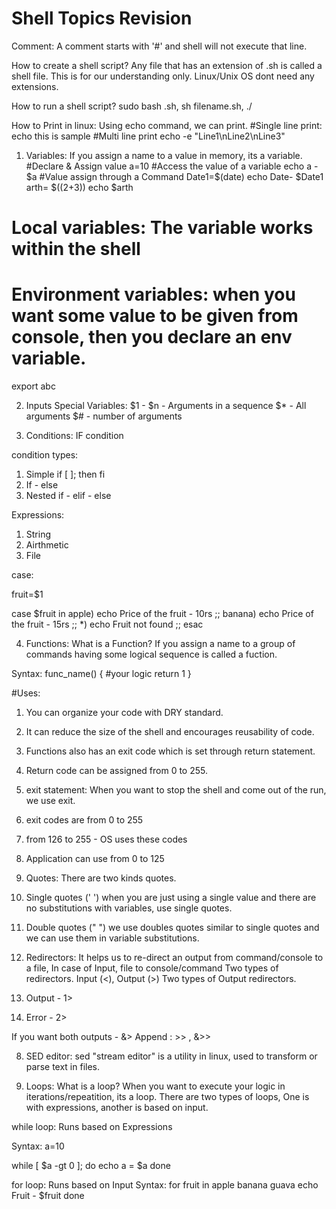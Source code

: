 # Shell Topics Revision

Comment: A comment starts with '#' and shell will not execute that line.

How to create a shell script?
Any file that has an extension of .sh is called a shell file. This is for our understanding only. Linux/Unix OS dont need any extensions.

How to run a shell script?
sudo bash <filename>.sh, sh filename.sh, ./<file-name>

How to Print in linux:
Using echo command, we can print.
#Single line print:
echo this is sample
#Multi line print
echo -e "Line1\nLine2\nLine3"

1. Variables:
   If you assign a name to a value in memory, its a variable.
   #Declare & Assign value
   a=10
   #Access the value of a variable
   echo a - $a
   #Value assign through a Command
   Date1=$(date)
   echo Date- $Date1
   arth= $((2+3))
   echo $arth

# Local variables: The variable works within the shell
# Environment variables: when you want some value to be given from console, then you declare an env variable.
export abc

2. Inputs
   Special Variables:
   $1 - $n - Arguments in a sequence
   $* - All arguments
   $# - number of arguments

3. Conditions:
   IF condition

condition types:
1. Simple if [  ]; then fi
2. If - else
3. Nested if - elif - else

Expressions:
1. String
2. Airthmetic
3. File

case:

fruit=$1

case $fruit in
apple)
echo Price of the fruit - 10rs
;;
banana)
echo Price of the fruit - 15rs
;;
*)
echo Fruit not found
;;
esac

4. Functions:
   What is a Function?
   If you assign a name to a group of commands having some logical sequence is called a fuction.

Syntax:
func_name() {
#your logic
return 1
}

#Uses:
1. You can organize your code with DRY standard.
2. It can reduce the size of the shell and encourages reusability of code.
3. Functions also has an exit code which is set through return statement.
4. Return code can be assigned from 0 to 255.

5. exit statement:
   When you want to stop the shell and come out of the run, we use exit.
1. exit codes are from 0 to 255
2. from 126 to 255 - OS uses these codes
3. Application can use from 0 to 125

6. Quotes:
   There are two kinds quotes.
1. Single quotes (' ')
   when you are just using a single value and there are no substitutions with variables, use single quotes.
2. Double quotes (" ")
   we use doubles quotes similar to single quotes and we can use them in variable substitutions.

7. Redirectors: It helps us to re-direct an output from command/console to a file, In case of Input, file to console/command
   Two types of redirectors.
   Input (<), Output (>)
   Two types of Output redirectors.
1. Output - 1>
2. Error  - 2>

If you want both outputs - &>
Append : >> , &>>

8. SED editor: sed "stream editor" is a utility in linux, used to transform or parse text in files.

9. Loops:
   What is a loop?
   When you want to execute your logic in iterations/repeatition, its a loop.
   There are two types of loops, One is with expressions, another is based on input.

while loop: Runs based on Expressions

Syntax:
a=10

while [ $a -gt 0 ]; do
echo a = $a
done

for loop: Runs based on Input
Syntax:
for fruit in apple banana guava
echo Fruit - $fruit
done



